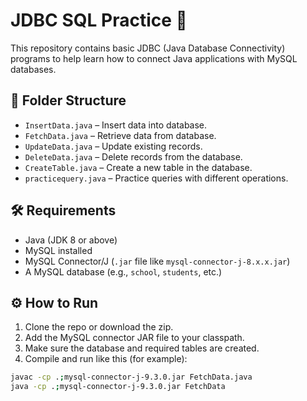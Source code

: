 # JDBC SQL Practice 🚀

This repository contains basic JDBC (Java Database Connectivity) programs to help learn how to connect Java applications with MySQL databases.

## 📁 Folder Structure

- `InsertData.java` – Insert data into database.
- `FetchData.java` – Retrieve data from database.
- `UpdateData.java` – Update existing records.
- `DeleteData.java` – Delete records from the database.
- `CreateTable.java` – Create a new table in the database.
- `practicequery.java` – Practice queries with different operations.

## 🛠️ Requirements

- Java (JDK 8 or above)
- MySQL installed
- MySQL Connector/J (`.jar` file like `mysql-connector-j-8.x.x.jar`)
- A MySQL database (e.g., `school`, `students`, etc.)

## ⚙️ How to Run

1. Clone the repo or download the zip.
2. Add the MySQL connector JAR file to your classpath.
3. Make sure the database and required tables are created.
4. Compile and run like this (for example):

```bash
javac -cp .;mysql-connector-j-9.3.0.jar FetchData.java
java -cp .;mysql-connector-j-9.3.0.jar FetchData
